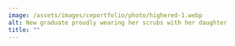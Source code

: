 ```yaml
---
image: /assets/images/ceportfolio/photo/highered-1.webp
alt: New graduate proudly wearing her scrubs with her daughter
title: ""
---
```


